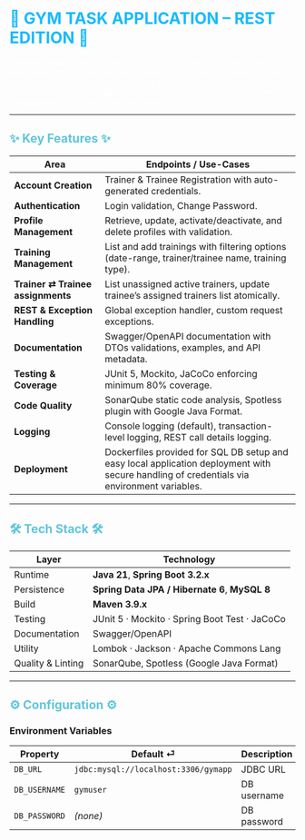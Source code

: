 # 💠 GYM TASK APPLICATION – REST EDITION 💠


The **Gym Task** project is a robust Spring Boot + Hibernate REST API application. It manages Trainers, Trainees, bi-directional Trainer ↔ Trainee assignments, Trainings, authentication, profile lifecycle, error handling, documentation with Swagger, and more, ensuring security, transaction management, and comprehensive validation.

---

## ✨ Key Features ✨

| Area | Endpoints / Use-Cases                                                                            |
|------|--------------------------------------------------------------------------------------------------|
| **Account Creation** | Trainer & Trainee Registration with auto-generated credentials.                                  |
| **Authentication** | Login validation, Change Password.                                                               |
| **Profile Management** | Retrieve, update, activate/deactivate, and delete profiles with validation.                      |
| **Training Management** | List and add trainings with filtering options (date-range, trainer/trainee name, training type). |
| **Trainer ⇄ Trainee assignments** | List unassigned active trainers, update trainee’s assigned trainers list atomically.             |
| **REST & Exception Handling** | Global exception handler, custom request exceptions.                                             |
| **Documentation** | Swagger/OpenAPI documentation with DTOs validations, examples, and API metadata.                 |
| **Testing & Coverage** | JUnit 5, Mockito, JaCoCo enforcing minimum 80% coverage.                                         |
| **Code Quality** | SonarQube static code analysis, Spotless plugin with Google Java Format.                         |
| **Logging** | Console logging (default), transaction-level logging, REST call details logging.                 |
| **Deployment** | Dockerfiles provided for SQL DB setup and easy local application deployment with secure handling of credentials via environment variables.                                     |
---

## 🛠️ Tech Stack 🛠️

| Layer | Technology                                       |
|-------|--------------------------------------------------|
| Runtime | **Java 21**, **Spring Boot 3.2.x**               |
| Persistence | **Spring Data JPA / Hibernate 6**, **MySQL 8**   |
| Build | **Maven 3.9.x**                                  |
| Testing | JUnit 5 · Mockito · Spring Boot Test · JaCoCo    |
| Documentation | Swagger/OpenAPI    |
| Utility | Lombok · Jackson · Apache Commons Lang |
| Quality & Linting | SonarQube, Spotless (Google Java Format)   |

---

## ⚙️ Configuration ⚙️

### Environment Variables

| Property | Default ⏎ | Description |
|----------|-----------|-------------|
| `DB_URL` | `jdbc:mysql://localhost:3306/gymapp` | JDBC URL |
| `DB_USERNAME` | `gymuser` | DB username |
| `DB_PASSWORD` | *(none)* | DB password |







<style>
  h1 { color: rgba(0,178,255,0.9); }
  h2 { color: #60c5db; }
  p  { color: rgb(255,255,255); }
</style>


